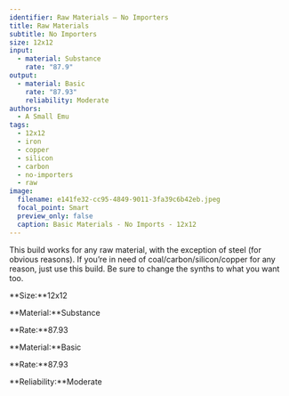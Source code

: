 ```yaml
---
identifier: Raw Materials – No Importers
title: Raw Materials
subtitle: No Importers
size: 12x12
input:
  - material: Substance
    rate: "87.9"
output:
  - material: Basic
    rate: "87.93"
    reliability: Moderate
authors:
  - A Small Emu
tags:
  - 12x12
  - iron
  - copper
  - silicon
  - carbon
  - no-importers
  - raw
image:
  filename: e141fe32-cc95-4849-9011-3fa39c6b42eb.jpeg
  focal_point: Smart
  preview_only: false
  caption: Basic Materials - No Imports - 12x12
---
```

This build works for any raw material, with the exception of steel (for obvious reasons). If you’re in need of coal/carbon/silicon/copper for any reason, just use this build. Be sure to change the synths to what you want too.

**Size:**12x12

**Material:**Substance

**Rate:**87.93

**Material:**Basic

**Rate:**87.93

**Reliability:**Moderate
